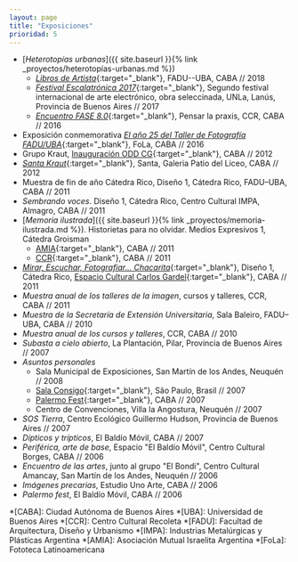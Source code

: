 ```yaml
---
layout: page
title: "Exposiciones"
prioridad: 5
---
```


- [*Heterotopías urbanas*]({{ site.baseurl }}{% link _proyectos/heterotopías-urbanas.md %})
    - [*Libros de Artista*](https://www.facebook.com/expolibrosdeartista/){:target="_blank"}, FADU--UBA, CABA // 2018
    - [*Festival Escalatrónica 2017*](http://www.unla.edu.ar/index.php/escalatronica/){:target="_blank"}, Segundo festival internacional de arte electrónico, obra seleccinada, UNLa, Lanús, Provincia de Buenos Aires // 2017
    - [*Encuentro FASE 8.0*](http://encuentrofase.com.ar){:target="_blank"}, Pensar la praxis, CCR, CABA // 2016
- Exposición conmemorativa [*El año 25 del Taller de Fotografía FADU/UBA*](https://web.archive.org/web/20160522231508/http://fola.com.ar/wp/programacion/sala-tres/){:target="_blank"}, FoLa, CABA // 2016
- Grupo Kraut, [Inauguración ODD CG](https://www.facebook.com/media/set/?set=a.351884681573445.80819.100296976732218&type=3){:target="_blank"}, CABA // 2012
- [*Santa Kraut*](https://www.facebook.com/events/115275905284236){:target="_blank"}, Santa, Galeria Patio del Liceo, CABA // 2012
- Muestra de fin de año Cátedra Rico, Diseño 1, Cátedra Rico, FADU–UBA, CABA // 2011
- *Sembrando voces*. Diseño 1, Cátedra Rico, Centro Cultural IMPA, Almagro, CABA // 2011
- [*Memoria ilustrada*]({{ site.baseurl }}{% link _proyectos/memoria-ilustrada.md %}). Historietas para no olvidar. Medios Expresivos 1, Cátedra Groisman
    - [AMIA](http://www.amia.org.ar/index.php/news/default/show/news/260){:target="_blank"}, CABA // 2011
    - [CCR](http://centroculturalrecoleta.org/ccr-sp/exposiciones/2011/06/28/espacio-de-arte-amia-catedra-groisman-de-la-fadu){:target="_blank"}, CABA // 2011
- [*Mirar, Escuchar, Fotografiar… Chacarita*](http://biblioteca.fadu.uba.ar/tiki-read_article.php?articleId=238){:target="_blank"}, Diseño 1, Cátedra Rico, [Espacio Cultural Carlos Gardel](https://www.facebook.com/media/set/?set=a.10150214822907685.316600.114898172684&type=3){:target="_blank"}, CABA // 2011
- *Muestra anual de los talleres de la imagen*, cursos y talleres, CCR, CABA // 2011
- *Muestra de la Secretaría de Extensión Universitaria*, Sala Baleiro, FADU–UBA, CABA // 2010
- *Muestra anual de los cursos y talleres*, CCR, CABA // 2010
- *Subasta a cielo abierto*, La Plantación, Pilar, Provincia de Buenos Aires // 2007
- *Asuntos personales*
    - Sala Municipal de Exposiciones, San Martín de los Andes, Neuquén // 2008
    - [Sala Consigo](http://www.ramona.org.ar/node/18266){:target="_blank"}, São Paulo, Brasil // 2007
    - [Palermo Fest](http://www.ramona.org.ar/node/17620){:target="_blank"}, CABA // 2007
    - Centro de Convenciones, Villa la Angostura, Neuquén // 2007
- *SOS Tierra*, Centro Ecológico Guillermo Hudson, Provincia de Buenos Aires // 2007
- *Dípticos y trípticos*, El Baldío Móvil, CABA // 2007
- *Periférica, arte de base*, Espacio "El Baldío Móvil", Centro Cultural Borges, CABA // 2006
- *Encuentro de las artes*, junto al grupo "El Bondi", Centro Cultural Amancay, San Martín de los Andes, Neuquén // 2006
- *Imágenes precarias*, Estudio Uno Arte, CABA // 2006
- *Palermo fest*, El Baldío Móvil, CABA // 2006

*[CABA]: Ciudad Autónoma de Buenos Aires
*[UBA]: Universidad de Buenos Aires
*[CCR]: Centro Cultural Recoleta
*[FADU]: Facultad de Arquitectura, Diseño y Urbanismo
*[IMPA]: Industrias Metalúrgicas y Plásticas Argentina
*[AMIA]: Asociación Mutual Israelita Argentina
*[FoLa]: Fototeca Latinoamericana
